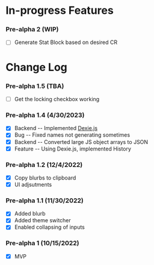 # In-progress Features

### Pre-alpha 2 (WIP)

-   [ ] Generate Stat Block based on desired CR

# Change Log

### Pre-alpha 1.5 (TBA)
-   [ ] Get the locking checkbox working

### Pre-alpha 1.4 (4/30/2023)
-   [x] Backend -- Implemented [Dexie.js](https://dexie.org/)
-   [x] Bug -- Fixed names not generating sometimes
-   [x] Backend -- Converted large JS object arrays to JSON
-   [x] Feature -- Using Dexie.js, implemented History

### Pre-alpha 1.2 (12/4/2022)
-   [x] Copy blurbs to clipboard
-   [x] UI adjsutments

### Pre-alpha 1.1 (11/30/2022)
-   [x] Added blurb
-   [x] Added theme switcher
-   [x] Enabled collapsing of inputs

### Pre-alpha 1 (10/15/2022)
-   [x] MVP
